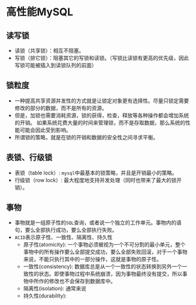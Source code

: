# 高性能MySQL

## 读写锁
- 读锁（共享锁）：相互不阻塞。
- 写锁（排它锁）：阻塞其它的写锁和读锁。（写锁比读锁有更高的优先级，因此写锁可能被插入到读锁队列的前面）

## 锁粒度
- 一种提高共享资源并发性的方式就是让锁定对象更有选择性。尽量只锁定需要修改的部分的数据，而不是所有的资源。
- 但是，加锁也需要消耗资源，锁的获得，检查，释放等各种操作都会增加系统的开销。
	如果系统花费大量的时间来管理锁，而不是存取数据，那么系统的性能可能会因此受到影响。
- 所谓锁的策略，就是在锁的开销和数据的安全性之间寻求平衡。

## 表锁、行级锁
- 表锁（table lock）: `mysql`中最基本的锁策略，并且是开销最小的策略。
- 行级锁（row lock）: 最大程度地支持并发处理（同时也带来了最大的锁开销）。


## 事物
- 事物就是一组原子性的`SQL`查询，或者说一个独立的工作单元。事物内的语句，要么全部执行成功，要么全部执行失败。
- `ACID`表示原子性、一致性、隔离性、持久性
	+ 原子性(atomicity): 一个事物必须被视为一个不可分割的最小单元，整个事物中的所有操作要么全部提交成功，要么全部失败回滚，对于一个事物来说，不能只执行其中的一部分操作，这就是事物的原子性。
	+ 一致性(consistency): 数据库总是从一个一致性的状态转换到另外一个一致性的状态。即使事物过程中系统崩溃，因为事物最终没有提交，所以事物中所作的修改也不会保存到数据库中。
	+ 隔离性(isolation): 通常来说
	+ 持久性(durability):
